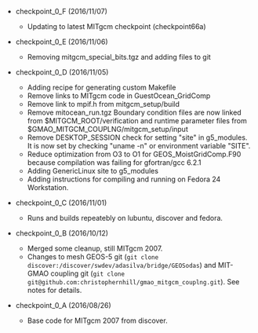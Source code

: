 - checkpoint_0_F (2016/11/07)
  * Updating to latest MITgcm checkpoint (checkpoint66a)

- checkpoint_0_E (2016/11/06)
  * Removing mitgcm_special_bits.tgz and adding files to git

- checkpoint_0_D (2016/11/05)
  * Adding recipe for generating custom Makefile
  * Remove links to MITgcm code in GuestOcean_GridComp
  * Remove link to mpif.h from mitgcm_setup/build
  * Remove mitocean_run.tgz
     Boundary condition files are now linked from $MITGCM_ROOT/verification
     and runtime parameter files from $GMAO_MITGCM_COUPLNG/mitgcm_setup/input
  * Remove DESKTOP_SESSION check for setting "site" in g5_modules.
     It is now set by checking "uname -n" or environment variable "SITE".
  * Reduce optimization from O3 to O1 for GEOS_MoistGridComp.F90
     because compilation was failing for gfortran/gcc 6.2.1
  * Adding GenericLinux site to g5_modules
  * Adding instructions for compiling and running on Fedora 24 Workstation.

- checkpoint_0_C (2016/11/01)
  * Runs and builds repeatebly on lubuntu, discover and fedora.

- checkpoint_0_B (2016/10/12)
  * Merged some cleanup, still MITgcm 2007.
  * Changes to mesh GEOS-5 git
     (`git clone discover:/discover/swdev/adasilva/bridge/GEOSodas`)
     and MIT-GMAO coupling git
     (`git clone git@github.com:christophernhill/gmao_mitgcm_couplng.git`).
     See notes for details.

- checkpoint_0_A (2016/08/26)
  * Base code for MITgcm 2007 from discover.
